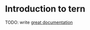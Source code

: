 # Introduction to tern

TODO: write [great documentation](http://jacobian.org/writing/what-to-write/)
